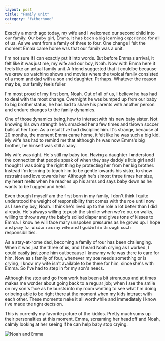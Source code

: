 ```yaml
---
layout: post
title: "Family unit"
category: 'fatherhood'
---
```


Exactly a month ago today, my wife and I welcomed our second child into our family. Our baby girl, Emma. It has been a big learning experience for all of us. As we went from a family of three to four. One change I felt the moment Emma came home was that our family was a unit.

I'm not sure if I can exactly put it into words. But before Emma's arrival, it felt like it was just me, my wife and our boy, Noah. Now with Emma here it feels like an actual family unit. A friend suggested that it could be because we grew up watching shows and movies where the typical family consisted of a mom and dad with a son and daughter. Perhaps. Whatever the reason may be, our family feels fuller.

I'm most proud of my first born, Noah. Out of all of us, I believe he has had to deal with the most change. Overnight he was bumped up from our baby to big brother status, he has had to share his parents with another person and endure changes to the family dynamics.

One of those dynamics being, how to interact with his new baby sister. Not knowing his own strength he's smacked her a few times and thrown soccer balls at her face. As a result I've had discipline him. It's strange, because at 20 months, the moment Emma came home, it felt like he was such a big kid. My wife has had to remind me that although he was now Emma's big brother, he himself was still a baby.

My wife was right. He's still my baby too. Having a daughter I understood the connection that people speak of when they say daddy's little girl and I thought I was doing the right thing by protecting her from her big brother. Instead I'm learning to teach him to be gentle towards his sister, to show restraint and love towards her. Although he's almost three times her size, my heart melts when he reaches up his arms and says baby down as he wants to be hugged and held.

Even though I myself am the first born in my family, I don't think I quite understood the weight of responsibility that comes with the role until now as I see my boy, Noah. I think he's lived up to the role a lot better than I did already. He's always willing to push the stroller when we're out on walks, willing to throw away the baby's soiled diaper and gives tons of kisses to Emma. I know he will face many unspoken pressures as he grows up. I hope and pray for wisdom as my wife and I guide him through such responsibilities.

As a stay-at-home dad, becoming a family of four has been challenging. When it was just the three of us, and I heard Noah crying as I worked, I could easily just zone him out because I knew my wife was there to care for him. Now as a family of four, whenever my son needs something or is crying, I know my wife isn't available to be there for him, since she's with Emma. So I've had to step in for my son's needs.

Although the stop and go from work has been a bit strenuous and at times makes me wonder about going back to a regular job; when I see the smile on my son's face as he bursts into my room wanting to see what I'm doing or being able to be right there at the moment when my kids interact with each other. These moments make it all worthwhile and immediately I know I've made the right decision.

This is currently my favorite picture of the kiddos. Pretty much sums up their personalities at this moment. Emma, screaming her head off and Noah, calmly looking at her seeing if he can help baby stop crying.

![Noah and Emma](http://i.michaellee.co/20150905-family-unit.jpg)
